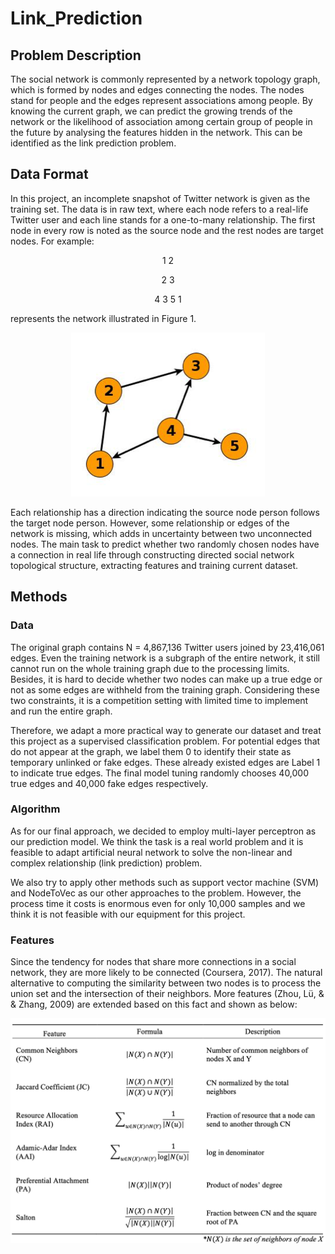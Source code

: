 # Link_Prediction
## Problem Description 
The social network is commonly represented by a network topology graph, which is formed by nodes and edges connecting the nodes. The nodes stand for people and the edges represent associations among people. By knowing the current graph, we can predict the growing trends of the network or the likelihood of association among certain group of people in the future by analysing the features hidden in the network. This can be identified as the link prediction problem.

## Data Format
In this project, an incomplete snapshot of Twitter network is given as the training set. The data is in raw text, where each node refers to a real-life Twitter user and each line stands for a one-to-many relationship. The first node in every row is noted as the source node and the rest nodes are target nodes. For example:

<p align="center">1 2</p>

<p align="center">2 3</p>

<p align="center">4 3 5 1</p>

represents the network illustrated in Figure 1.

<div align=center>
  
![Network diagram for the adjacency list example](https://github.com/gaoxiangyu369/Link_Prediction/blob/master/images/Screenshot%202018-12-10%2012.19.23.png)

</div>

Each relationship has a direction indicating the source node person follows the target node person. However, some relationship or edges of the network is missing, which adds in uncertainty between two unconnected nodes. The main task to predict whether two randomly chosen nodes have a connection in real life through constructing directed social network topological structure, extracting features and training current dataset.

## Methods

### Data
The original graph contains N = 4,867,136 Twitter users joined by 23,416,061 edges. Even the training network is a subgraph of the entire network, it still cannot run on the whole training graph due to the processing limits. Besides, it is hard to decide whether two nodes can make up a true edge or not as some edges are withheld from the training graph. Considering these two constraints, it is a competition setting with limited time to implement and run the entire graph.

Therefore, we adapt a more practical way to generate our dataset and treat this project as a supervised classification problem.
For potential edges that do not appear at the graph, we label them 0 to identify their state as temporary unlinked or fake edges. These already existed edges are Label 1 to indicate true edges. The final model tuning randomly chooses 40,000 true edges and 40,000 fake edges respectively.

### Algorithm
As for our final approach, we decided to employ multi-layer perceptron as our prediction model. We think the task is a real world problem and it is feasible to adapt artificial neural network to solve the non-linear and complex relationship (link prediction) problem. 

We also try to apply other methods such as support vector machine (SVM) and NodeToVec as our other approaches to the problem. However, the process time it costs is enormous even for only 10,000 samples and we think it is not feasible with our equipment for this project.

### Features
Since the tendency for nodes that share more connections in a social network, they are more likely to be connected (Coursera, 2017). The natural alternative to computing the similarity between two nodes is to process the union set and the intersection of their neighbors. More features (Zhou, Lü, & & Zhang, 2009) are extended based on this fact and shown as below:

<div align=center>
  
![Description of the Features](https://github.com/gaoxiangyu369/Link_Prediction/blob/master/images/Screenshot%202018-12-10%2012.44.36.png)

</div>
